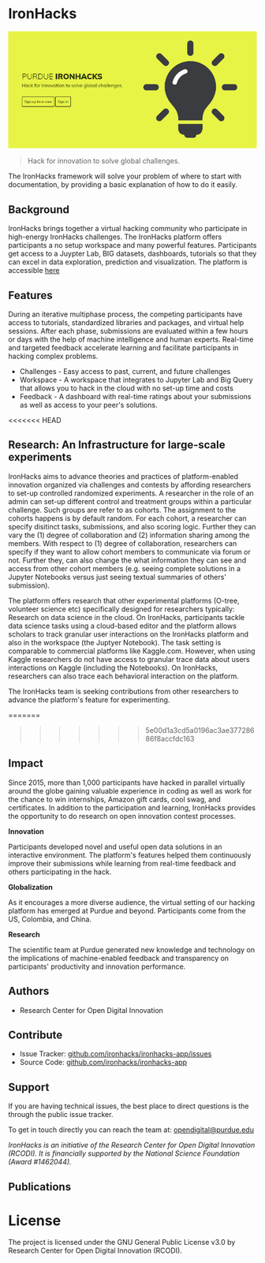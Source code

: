 # IronHacks

![](./assets/img/ironhacks.jpg)

> Hack for innovation to solve global challenges.

The IronHacks framework will solve your problem of where to start with documentation,
by providing a basic explanation of how to do it easily.

## Background

IronHacks brings together a virtual hacking community who participate in high-energy IronHacks challenges. The IronHacks platform offers participants a no setup workspace and many powerful features. Participants get access to a Juypter Lab, BIG datasets, dashboards, tutorials so that they can excel in data exploration, prediction and visualization. The platform is accessible [here](https://ironhacks.com)

## Features

During an iterative multiphase process, the competing participants have access to tutorials, standardized libraries and packages, and virtual help sessions. After each phase, submissions are evaluated within a few hours or days with the help of machine intelligence and human experts. Real-time and targeted feedback accelerate learning and facilitate participants in hacking complex problems.

- Challenges - Easy access to past, current, and future challenges
- Workspace - A workspace that integrates to Jupyter Lab and Big Query that allows you to hack in the cloud with no set-up time and costs
- Feedback - A dashboard with real-time ratings about your submissions as well as access to your peer's solutions.

<<<<<<< HEAD


## Research: An Infrastructure for large-scale experiments

IronHacks aims to advance theories and practices of platform-enabled innovation organized via challenges and contests by affording researchers to set-up controlled randomized experiments. A researcher in the role of an admin can set-up different control and treatment groups within a particular challenge. Such groups are refer to as cohorts. The assignment to the cohorts happens is by default random. For each cohort, a researcher can specify disitinct tasks, submissions, and also scoring logic. Further they can vary the (1) degree of collaboration and (2) information sharing among the members. With respect to (1) degree of collaboration, researchers can specify if they want to allow cohort members to communicate via forum or not. Further they, can also change the what information they can see and access from other cohort members (e.g. seeing complete solutions in a Jupyter Notebooks versus just seeing textual summaries of others' submission). 

The platform offers research that other experimental platforms (O-tree, volunteer science etc) specifically designed for researchers typically: Research on data science in the cloud.  On IronHacks, participants tackle data science tasks using a cloud-based editor and the platform allows scholars to track granular user interactions on the IronHacks platform and also in the workspace (the Juptyer Notebook). The task setting is comparable to commercial platforms like Kaggle.com. However, when using Kaggle researchers do not have access to granular trace data about users interactions on Kaggle (including the Notebooks). On IronHacks, researchers can also trace each behavioral interaction on the platform. 

The IronHacks team is seeking contributions from other researchers to advance the platform's feature for experimenting. 

=======
>>>>>>> 5e00d1a3cd5a0196ac3ae37728686f8accfdc163
## Impact

Since 2015, more than 1,000 participants have hacked in parallel virtually around the globe gaining valuable experience in coding as well as work for the chance to win internships, Amazon gift cards, cool swag, and certificates. In addition to the participation and learning, IronHacks provides the opportunity to do research on open innovation contest processes.

__Innovation__

Participants developed novel and useful open data solutions in an interactive environment. The platform's features helped them continuously improve their submissions while learning from real-time feedback and others participating in the hack.

__Globalization__

As it encourages a more diverse audience, the virtual setting of our hacking platform has emerged at Purdue and beyond. Participants come from the US, Colombia, and China.

__Research__

The scientific team at Purdue generated new knowledge and technology on the implications of machine-enabled feedback and transparency on participants' productivity and innovation performance.


## Authors

- Research Center for Open Digital Innovation

## Contribute

- Issue Tracker: [github.com/ironhacks/ironhacks-app/issues](https://github.com/ironhacks/ironhacks-app/issues)
- Source Code: [github.com/ironhacks/ironhacks-app](https://github.com/ironhacks/ironhacks-app/)

## Support

If you are having technical issues, the best place to direct questions is the through the public issue tracker.

To get in touch directly you can reach the team at: opendigital@purdue.edu

*IronHacks is an initiative of the Research Center for Open Digital Innovation (RCODI). It is financially supported by the National Science Foundation (Award #1462044).*

## Publications


# License

The project is licensed under the GNU General Public License v3.0 by Research Center for Open Digital Innovation (RCODI).

